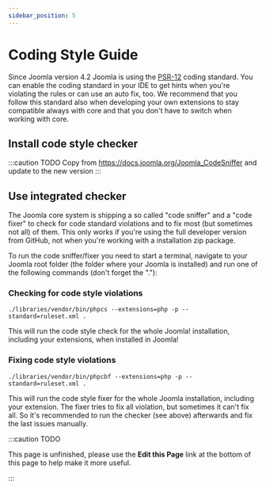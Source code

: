 ```yaml
---
sidebar_position: 5
---
```

Coding Style Guide
=======================

Since Joomla version 4.2 Joomla is using the [PSR-12](https://www.php-fig.org/psr/psr-12/) coding standard. You can enable the coding standard in your IDE to get hints when you're violating the rules or can use an auto fix, too.
We recommend that you follow this standard also when developing your own extensions to stay compatible always with core and that you don't have to switch when working with core.

## Install code style checker
:::caution TODO
Copy from https://docs.joomla.org/Joomla_CodeSniffer and update to the new version
:::

## Use integrated checker
The Joomla core system is shipping a so called "code sniffer" and a "code fixer" to check for code standard violations and to fix most (but sometimes not all) of them. This only works if you're using the full developer version from GitHub, not when you're working with a installation zip package.

To run the code sniffer/fixer you need to start a terminal, navigate to your Joomla root folder (the folder where your Joomla is installed) and run one of the following commands (don't forget the "."):

### Checking for code style violations

```./libraries/vendor/bin/phpcs --extensions=php -p --standard=ruleset.xml .```

This will run the code style check for the whole Joomla! installation, including your extensions, when installed in Joomla!

### Fixing code style violations

```./libraries/vendor/bin/phpcbf --extensions=php -p --standard=ruleset.xml .```

This will run the code style fixer for the whole Joomla installation, including your extension. The fixer tries to fix all violation, but sometimes it can't fix all. So it's recommended to run the checker (see above) afterwards and fix the last issues manually.


:::caution TODO

This page is unfinished, please use the **Edit this Page** link at the bottom of this page to help make it more useful.

:::

